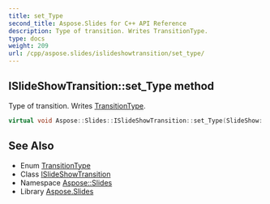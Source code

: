 ```yaml
---
title: set_Type
second_title: Aspose.Slides for C++ API Reference
description: Type of transition. Writes TransitionType.
type: docs
weight: 209
url: /cpp/aspose.slides/islideshowtransition/set_type/
---
```

## ISlideShowTransition::set_Type method


Type of transition. Writes [TransitionType](../../../aspose.slides.slideshow/transitiontype/).

```cpp
virtual void Aspose::Slides::ISlideShowTransition::set_Type(SlideShow::TransitionType value)=0
```

## See Also

* Enum [TransitionType](../../../aspose.slides.slideshow/transitiontype/)
* Class [ISlideShowTransition](../)
* Namespace [Aspose::Slides](../../)
* Library [Aspose.Slides](../../../)
